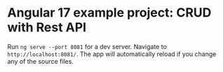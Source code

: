 # Angular 17 example project: CRUD with Rest API

Run `ng serve --port 8081` for a dev server. Navigate to `http://localhost:8081/`. The app will automatically reload if you change any of the source files.